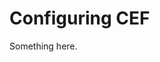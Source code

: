 [title]: # (Configuring CEF)
[tags]: # (XXX)
[priority]: # (2774)
# Configuring CEF
Something here.
